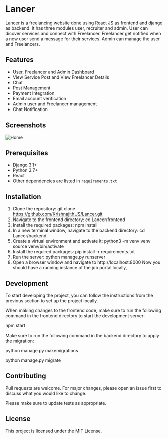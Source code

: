 # Lancer
Lancer is a freelancing website done using React JS as frontend and django as backend. It has three modules user, recruiter and admin. User can dicover services and connect with Freelancer. Freelancer get notified when a new user send a message for their services. Admin can manage the user and Freelancers.
## Features

* User, Freelancer and Admin Dashboard
* View Service Post and View Freelancer Details
* Chat 
* Post Management
* Payment Integration
* Email account verification 
* Admin user and Freelancer management
* Chat Notification

## Screenshots

![Home](https://ibb.co/6FQg5z5)

## Prerequisites

* Django 3.1+
* Python 3.7+
* React 
* Other dependencies are listed in `requirements.txt`

## Installation

1. Clone the repository:
  git clone https://github.com/KrishnajithUS/Lancer.git
2. Navigate to the frontend directory:
  cd Lancer/frontend
3. Install the required packages:
  npm install
4. In a new terminal window, navigate to the backend directory:
  cd Lancer/backend
5. Create a virtual environment and activate it:
   python3 -m venv venv
   source venv/bin/activate
6. Install the required packages:
   pip install -r requirements.txt
7. Run the server:
   python manage.py runserver
8. Open a browser window and navigate to 
  http://localhost:8000
  Now you should have a running instance of the job portal locally,

## Development
To start developing the project, you can follow the instructions from the previous section to set up the project locally.

When making changes to the frontend code, make sure to run the following command in the frontend directory to start the development server:
 
 npm start

Make sure to run the following command in the backend directory to apply the migration:

python manage.py makemigrations

python manage.py migrate



## Contributing

Pull requests are welcome. For major changes, please open an issue first to discuss what you would like to change.

Please make sure to update tests as appropriate.

## License

This project is licensed under the [MIT](https://choosealicense.com/licenses/mit/) License.
